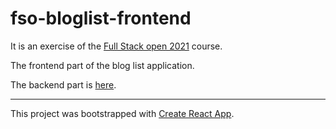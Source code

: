# fso-bloglist-frontend
It is an exercise of the [Full Stack open 2021](https://fullstackopen.com/en/) course.

The frontend part of the blog list application.

The backend part is [here](https://github.com/gaoshanghui/fso-bloglist-backend).

---

This project was bootstrapped with [Create React App](https://github.com/facebook/create-react-app).